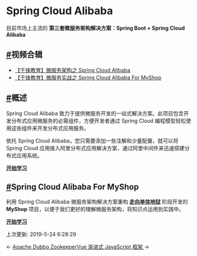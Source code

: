 # Spring Cloud Alibaba

目前市场上主流的 **第三套微服务架构解决方案：Spring Boot + Spring Cloud Alibaba**

## [#](https://funtl.com/zh/guide/Spring-Cloud-Alibaba.html#视频合辑)视频合辑

- [【千锋教育】微服务架构之 Spring Cloud Alibaba](https://www.bilibili.com/video/av40924228/)
- [【千锋教育】微服务实战之 Spring Cloud Alibaba For MyShop](https://www.bilibili.com/video/av44630160/)

## [#](https://funtl.com/zh/guide/Spring-Cloud-Alibaba.html#概述)概述

Spring Cloud Alibaba 致力于提供微服务开发的一站式解决方案。此项目包含开发分布式应用微服务的必需组件，方便开发者通过 Spring Cloud 编程模型轻松使用这些组件来开发分布式应用服务。

依托 Spring Cloud Alibaba，您只需要添加一些注解和少量配置，就可以将 Spring Cloud 应用接入阿里分布式应用解决方案，通过阿里中间件来迅速搭建分布式应用系统。

[**开始学习**](https://funtl.com/zh/spring-cloud-alibaba/)

## [#](https://funtl.com/zh/guide/Spring-Cloud-Alibaba.html#spring-cloud-alibaba-for-myshop)Spring Cloud Alibaba For MyShop

利用 Spring Cloud Alibaba 微服务架构解决方案重构 [**走向单体地狱**](https://funtl.com/zh/guide/走向单体地狱.html#走向单体地狱) 阶段开发的 **MyShop** 项目，以便于我们更好的理解微服务架构，将知识点运用到实践中。

[**开始学习**](https://funtl.com/zh/spring-cloud-alibaba-myshop/)

上次更新: 2019-5-24 6:28:29

← [Apache Dubbo Zookeeper](https://funtl.com/zh/guide/Apache-Dubbo.html)[Vue 渐进式 JavaScript 框架 ](https://funtl.com/zh/guide/Vue-渐进式-JavaScript-框架.html)→